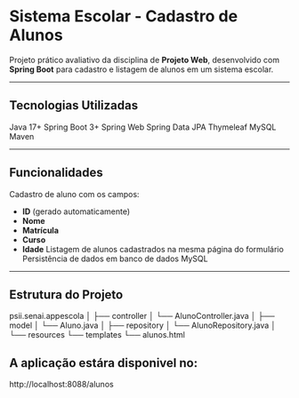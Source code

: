 # Sistema Escolar - Cadastro de Alunos

Projeto prático avaliativo da disciplina de **Projeto Web**, desenvolvido com **Spring Boot** para cadastro e listagem de alunos em um sistema escolar.

---

## Tecnologias Utilizadas
Java 17+
Spring Boot 3+
Spring Web
Spring Data JPA
Thymeleaf
MySQL
Maven

---

## Funcionalidades
Cadastro de aluno com os campos:
  - **ID** (gerado automaticamente)
  - **Nome**
  - **Matrícula**
  - **Curso**
  - **Idade**
Listagem de alunos cadastrados na mesma página do formulário
Persistência de dados em banco de dados MySQL

---

## Estrutura do Projeto
psii.senai.appescola
│
├── controller
│ └── AlunoController.java
│
├── model
│ └── Aluno.java
│
├── repository
│ └── AlunoRepository.java
│
└── resources
└── templates
└── alunos.html

## A aplicação estára disponivel no:
http://localhost:8088/alunos
